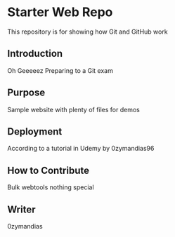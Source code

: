 # Starter Web Repo

This repository is for showing how Git and GitHub work
## Introduction
Oh Geeeeez
Preparing to a Git exam

## Purpose

Sample website with plenty of files for demos

## Deployment

According to a tutorial in Udemy by 0zymandias96

## How to Contribute

Bulk webtools nothing special

## Writer

0zymandias